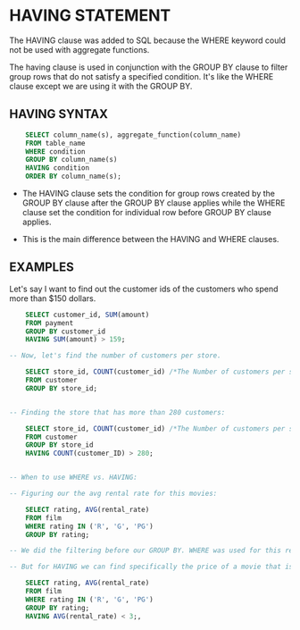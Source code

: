# HAVING STATEMENT

The HAVING clause was added to SQL because the WHERE keyword could not be used with aggregate functions.

The having clause is used in conjunction with the GROUP BY clause to filter group rows that do not satisfy a specified condition.  It's like the WHERE clause except we are using it with the GROUP BY.

## HAVING SYNTAX 

```sql
    SELECT column_name(s), aggregate_function(column_name)
    FROM table_name
    WHERE condition
    GROUP BY column_name(s)
    HAVING condition
    ORDER BY column_name(s);
```

- The HAVING clause sets the condition for group rows created by the GROUP BY clause after the GROUP BY clause applies while the WHERE clause set the condition for individual row before GROUP BY clause applies.

- This is the main difference between the HAVING and WHERE clauses.

## EXAMPLES

Let's say I want to find out the customer ids of the customers who spend more than $150 dollars.

```sql
    SELECT customer_id, SUM(amount)
    FROM payment
    GROUP BY customer_id
    HAVING SUM(amount) > 159;

-- Now, let's find the number of customers per store.

    SELECT store_id, COUNT(customer_id) /*The Number of customers per store*/
    FROM customer
    GROUP BY store_id;


-- Finding the store that has more than 280 customers:

    SELECT store_id, COUNT(customer_id) /*The Number of customers per store*/
    FROM customer
    GROUP BY store_id
    HAVING COUNT(customer_ID) > 280;


-- When to use WHERE vs. HAVING:

-- Figuring our the avg rental rate for this movies:

    SELECT rating, AVG(rental_rate)
    FROM film
    WHERE rating IN ('R', 'G', 'PG')
    GROUP BY rating;

-- We did the filtering before our GROUP BY. WHERE was used for this reason. 

-- But for HAVING we can find specifically the price of a movie that is less than $3. 

    SELECT rating, AVG(rental_rate)
    FROM film
    WHERE rating IN ('R', 'G', 'PG')
    GROUP BY rating;
    HAVING AVG(rental_rate) < 3;, 
```